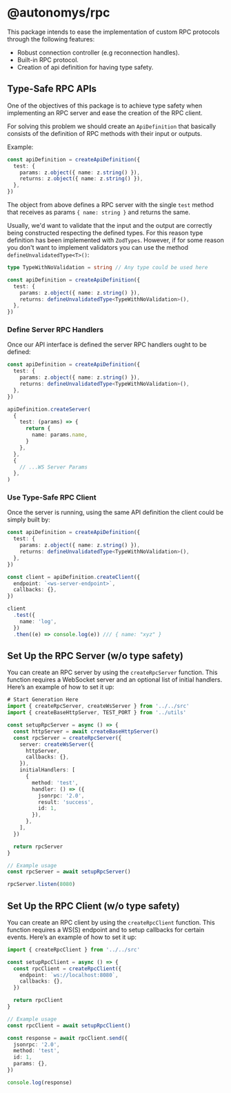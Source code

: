 # @autonomys/rpc

This package intends to ease the implementation of custom RPC protocols through the following features:

- Robust connection controller (e.g reconnection handles).
- Built-in RPC protocol.
- Creation of api definition for having type safety.

## Type-Safe RPC APIs

One of the objectives of this package is to achieve type safety when implementing an RPC server and ease the creation of the RPC client.

For solving this problem we should create an `ApiDefinition` that basically consists of the definition of RPC methods with their input or outputs.

Example:

```ts
const apiDefinition = createApiDefinition({
  test: {
    params: z.object({ name: z.string() }),
    returns: z.object({ name: z.string() }),
  },
})
```

The object from above defines a RPC server with the single `test` method that receives as params `{ name: string }` and returns the same.

Usually, we'd want to validate that the input and the output are correctly being constructed respecting the defined types. For this reason type definition has been implemented with `ZodTypes`. However, if for some reason you don't want to implement validators you can use the method `defineUnvalidatedType<T>()`:

```ts
type TypeWithNoValidation = string // Any type could be used here

const apiDefinition = createApiDefinition({
  test: {
    params: z.object({ name: z.string() }),
    returns: defineUnvalidatedType<TypeWithNoValidation>(),
  },
})
```

### Define Server RPC Handlers

Once our API interface is defined the server RPC handlers ought to be defined:

```ts
const apiDefinition = createApiDefinition({
  test: {
    params: z.object({ name: z.string() }),
    returns: defineUnvalidatedType<TypeWithNoValidation>(),
  },
})

apiDefinition.createServer(
  {
    test: (params) => {
      return {
        name: params.name,
      }
    },
  },
  {
    // ...WS Server Params
  },
)
```

### Use Type-Safe RPC Client

Once the server is running, using the same API definition the client could be simply built by:

```ts
const apiDefinition = createApiDefinition({
  test: {
    params: z.object({ name: z.string() }),
    returns: defineUnvalidatedType<TypeWithNoValidation>(),
  },
})

const client = apiDefinition.createClient({
  endpoint: `<ws-server-endpoint>`,
  callbacks: {},
})

client
  .test({
    name: 'log',
  })
  .then((e) => console.log(e)) /// { name: "xyz" }
```

## Set Up the RPC Server (w/o type safety)

You can create an RPC server by using the `createRpcServer` function. This function requires a WebSocket server and an optional list of initial handlers. Here’s an example of how to set it up:

```ts
# Start Generation Here
import { createRpcServer, createWsServer } from '../../src'
import { createBaseHttpServer, TEST_PORT } from '../utils'

const setupRpcServer = async () => {
  const httpServer = await createBaseHttpServer()
  const rpcServer = createRpcServer({
    server: createWsServer({
      httpServer,
      callbacks: {},
    }),
    initialHandlers: [
      {
        method: 'test',
        handler: () => ({
          jsonrpc: '2.0',
          result: 'success',
          id: 1,
        }),
      },
    ],
  })

  return rpcServer
}

// Example usage
const rpcServer = await setupRpcServer()

rpcServer.listen(8080)
```

## Set Up the RPC Client (w/o type safety)

You can create an RPC client by using the `createRpcClient` function. This function requires a WS(S) endpoint and to setup callbacks for certain events. Here’s an example of how to set it up:

```ts
import { createRpcClient } from '../../src'

const setupRpcClient = async () => {
  const rpcClient = createRpcClient({
    endpoint: `ws://localhost:8080`,
    callbacks: {},
  })

  return rpcClient
}

// Example usage
const rpcClient = await setupRpcClient()

const response = await rpcClient.send({
  jsonrpc: '2.0',
  method: 'test',
  id: 1,
  params: {},
})

console.log(response)
```
